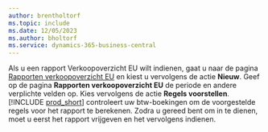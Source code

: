 ```yaml
---
author: brentholtorf
ms.topic: include
ms.date: 12/05/2023
ms.author: bholtorf
ms.service: dynamics-365-business-central
---
```


Als u een rapport Verkoopoverzicht EU wilt indienen, gaat u naar de pagina [Rapporten verkoopoverzicht EU](https://businesscentral.dynamics.com?page=321) en kiest u vervolgens de actie **Nieuw**. Geef op de pagina **Rapporten verkoopoverzicht EU** de periode en andere verplichte velden op. Kies vervolgens de actie **Regels voorstellen**. [!INCLUDE [prod_short](../includes/prod_short.md)] controleert uw btw-boekingen om de voorgestelde regels voor het rapport te berekenen. Zodra u gereed bent om in te dienen, moet u eerst het rapport vrijgeven en het vervolgens indienen.
